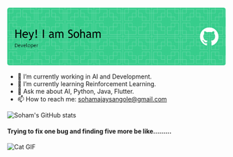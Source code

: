 ![Header](./github-header-image.png)

- 🔭 I’m currently working in AI and Development.
- 🌱 I’m currently learning Reinforcement Learning.
- 💬 Ask me about AI, Python, Java, Flutter.
- 📫 How to reach me: sohamajaysangole@gmail.com

![Soham's GitHub stats](https://github-readme-stats.vercel.app/api?username=sohamsangole&show_icons=true&bg_color=00000000)

#### Trying to fix one bug and finding five more be like.........
![Cat GIF](https://i.giphy.com/media/v1.Y2lkPTc5MGI3NjExbjBuc3lyMmN6OTBvYW1zaW8zMXJ3dWhzdGU4a3Nxa2x4Mjd4YXo4eSZlcD12MV9pbnRlcm5hbF9naWZfYnlfaWQmY3Q9Zw/13HBDT4QSTpveU/giphy.gif)
